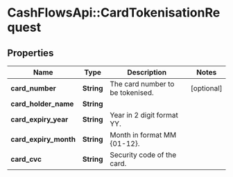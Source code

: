 # CashFlowsApi::CardTokenisationRequest

## Properties
Name | Type | Description | Notes
------------ | ------------- | ------------- | -------------
**card_number** | **String** | The card number to be tokenised. | [optional] 
**card_holder_name** | **String** |  | 
**card_expiry_year** | **String** | Year in 2 digit format YY. | 
**card_expiry_month** | **String** | Month in format MM {01-12}. | 
**card_cvc** | **String** | Security code of the card. | 

